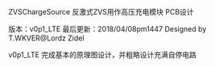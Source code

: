 ZVSChargeSource 反激式ZVS用作高压充电模块 PCB设计

版本：v0p1_LTE
最后更新：2018/04/08pm1447
Designed by T.WKVER@Lordz Zidel

v0p1_LTE 完成基本的原理图设计，并粗略设计充满自停电路
